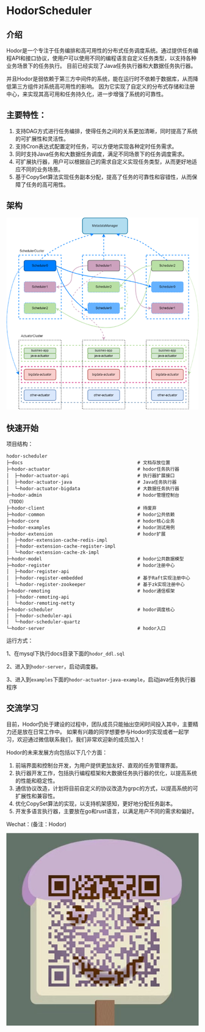 #  HodorScheduler
## 介绍

Hodor是一个专注于任务编排和高可用性的分布式任务调度系统。通过提供任务编程API和接口协议，使用户可以使用不同的编程语言自定义任务类型，以支持各种业务场景下的任务执行。
目前已经实现了Java任务执行器和大数据任务执行器。

并且Hodor是弱依赖于第三方中间件的系统，能在运行时不依赖于数据库，从而降低第三方组件对系统高可用性的影响。
因为它实现了自定义的分布式存储和注册中心，来实现其高可用和任务持久化，进一步增强了系统的可靠性。

## 主要特性：
1. 支持DAG方式进行任务编排，使得任务之间的关系更加清晰，同时提高了系统的可扩展性和灵活性。
2. 支持Cron表达式配置定时任务，可以方便地实现各种定时任务需求。
3. 同时支持Java任务和大数据任务调度，满足不同场景下的任务调度需求。
4. 可扩展执行器，用户可以根据自己的需求自定义实现任务类型，从而更好地适应不同的业务场景。
5. 基于CopySet算法实现任务副本分配，提高了任务的可靠性和容错性，从而保障了任务的高可用性。

## 架构

![hodor架构设计图](docs/assets/img/hodor%E6%9E%B6%E6%9E%84%E8%AE%BE%E8%AE%A1%E5%9B%BE.png)

## 快速开始

项目结构：

```
hodor-scheduler
├─docs                                          # 文档存放位置
├─hodor-actuator                                # hodor任务执行器
│  ├─hodor-actuator-api                         # 执行器扩展接口
│  ├─hodor-actuator-java                        # Java任务执行器
│  └─hodor-actuator-bigdata                     # 大数据任务执行器   
├─hodor-admin                                   # hodor管理控制台（TODO）
├─hodor-client                                  # 待废弃
├─hodor-common                                  # hodor公共依赖
├─hodor-core                                    # hodor核心业务
├─hodor-examples                                # hodor测试用例
├─hodor-extension                               # hodor扩展
│  ├─hodor-extension-cache-redis-impl
│  ├─hodor-extension-cache-register-impl
│  └─hodor-extension-cache-zk-impl
├─hodor-model                                   # hodor公共数据模型
├─hodor-register                                # hodor注册中心
│  ├─hodor-register-api
│  ├─hodor-register-embedded                    # 基于Raft实现注册中心
│  └─hodor-register-zookeeper                   # 基于zk实现注册中心
├─hodor-remoting                                # hodor通信框架
│  ├─hodor-remoting-api
│  └─hodor-remoting-netty
├─hodor-scheduler                               # hodor调度核心
│  ├─hodor-scheduler-api
│  └─hodor-scheduler-quartz
└─hodor-server                                  # hodor入口

```

运行方式：

1、在mysql下执行docs目录下面的`hodor_ddl.sql`

2、进入到`hodor-server`，启动调度器。

3、进入到`examples`下面的`hodor-actuator-java-example`，启动java任务执行器程序

## 交流学习

目前，Hodor仍处于建设的过程中，团队成员只能抽出空闲时间投入其中，主要精力还是放在日常工作中。
如果有兴趣的同学想要参与Hodor的实现或者一起学习，欢迎通过微信联系我们，我们非常欢迎新的成员加入！

Hodor的未来发展方向包括以下几个方面：
1. 前端界面和控制台开发，为用户提供更加友好、直观的任务管理界面。
2. 执行器开发工作，包括执行编程框架和大数据任务执行器的优化，以提高系统的性能和稳定性。
3. 通信协议改造，计划将目前自定义的协议改造为grpc的方式，以提高系统的可扩展性和兼容性。
4. 优化CopySet算法的实现，以支持机架感知，更好地分配任务副本。
5. 开发多语言执行器，主要放在go和rust语言，以满足用户不同的需求和偏好。

Wechat：(备注：Hodor)

![image-20220529141555032](docs/assets/img/wechat.png)



